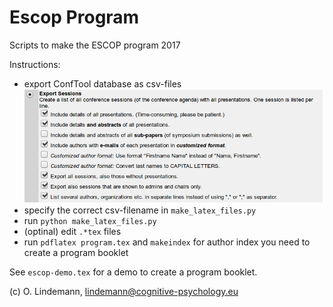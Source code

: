 # Escop Program

Scripts to make the ESCOP program 2017


Instructions:
* export ConfTool database as csv-files ![Screenshot](picts/conftool_export_options.png)
* specify the correct csv-filename in `make_latex_files.py`
* run `python make_latex_files.py`
* (optinal) edit ``.*tex`` files
* run ``pdflatex program.tex`` and ``makeindex`` for author index
  you need to create a program booklet

See ``escop-demo.tex`` for a demo to create a program booklet.

(c) O. Lindemann, lindemann@cognitive-psychology.eu
